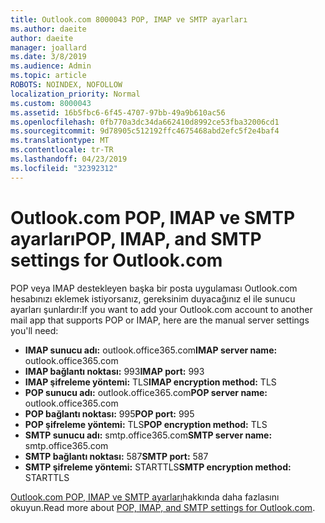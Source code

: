 ```yaml
---
title: Outlook.com 8000043 POP, IMAP ve SMTP ayarları
ms.author: daeite
author: daeite
manager: joallard
ms.date: 3/8/2019
ms.audience: Admin
ms.topic: article
ROBOTS: NOINDEX, NOFOLLOW
localization_priority: Normal
ms.custom: 8000043
ms.assetid: 16b5fbc6-6f45-4707-97bb-49a9b610ac56
ms.openlocfilehash: 0fb770a3dc34da662410d8992ce53fba32006cd1
ms.sourcegitcommit: 9d78905c512192ffc4675468abd2efc5f2e4baf4
ms.translationtype: MT
ms.contentlocale: tr-TR
ms.lasthandoff: 04/23/2019
ms.locfileid: "32392312"
---
```

# <a name="pop-imap-and-smtp-settings-for-outlookcom"></a><span data-ttu-id="2f60d-102">Outlook.com POP, IMAP ve SMTP ayarları</span><span class="sxs-lookup"><span data-stu-id="2f60d-102">POP, IMAP, and SMTP settings for Outlook.com</span></span>

<span data-ttu-id="2f60d-103">POP veya IMAP destekleyen başka bir posta uygulaması Outlook.com hesabınızı eklemek istiyorsanız, gereksinim duyacağınız el ile sunucu ayarları şunlardır:</span><span class="sxs-lookup"><span data-stu-id="2f60d-103">If you want to add your Outlook.com account to another mail app that supports POP or IMAP, here are the manual server settings you'll need:</span></span>
  
- <span data-ttu-id="2f60d-104">**IMAP sunucu adı:** outlook.office365.com</span><span class="sxs-lookup"><span data-stu-id="2f60d-104">**IMAP server name:** outlook.office365.com</span></span> 
- <span data-ttu-id="2f60d-105">**IMAP bağlantı noktası:** 993</span><span class="sxs-lookup"><span data-stu-id="2f60d-105">**IMAP port:** 993</span></span>   
- <span data-ttu-id="2f60d-106">**IMAP şifreleme yöntemi:** TLS</span><span class="sxs-lookup"><span data-stu-id="2f60d-106">**IMAP encryption method:** TLS</span></span>   
- <span data-ttu-id="2f60d-107">**POP sunucu adı:** outlook.office365.com</span><span class="sxs-lookup"><span data-stu-id="2f60d-107">**POP server name:** outlook.office365.com</span></span>  
- <span data-ttu-id="2f60d-108">**POP bağlantı noktası:** 995</span><span class="sxs-lookup"><span data-stu-id="2f60d-108">**POP port:** 995</span></span>  
- <span data-ttu-id="2f60d-109">**POP şifreleme yöntemi:** TLS</span><span class="sxs-lookup"><span data-stu-id="2f60d-109">**POP encryption method:** TLS</span></span>  
- <span data-ttu-id="2f60d-110">**SMTP sunucu adı:** smtp.office365.com</span><span class="sxs-lookup"><span data-stu-id="2f60d-110">**SMTP server name:** smtp.office365.com</span></span> 
- <span data-ttu-id="2f60d-111">**SMTP bağlantı noktası:** 587</span><span class="sxs-lookup"><span data-stu-id="2f60d-111">**SMTP port:** 587</span></span> 
- <span data-ttu-id="2f60d-112">**SMTP şifreleme yöntemi:** STARTTLS</span><span class="sxs-lookup"><span data-stu-id="2f60d-112">**SMTP encryption method:** STARTTLS</span></span> 

<span data-ttu-id="2f60d-113">[Outlook.com POP, IMAP ve SMTP ayarları](https://go.microsoft.com/fwlink/p/?linkid=2001402&amp;clcid=0x409)hakkında daha fazlasını okuyun.</span><span class="sxs-lookup"><span data-stu-id="2f60d-113">Read more about [POP, IMAP, and SMTP settings for Outlook.com](https://go.microsoft.com/fwlink/p/?linkid=2001402&amp;clcid=0x409).</span></span>